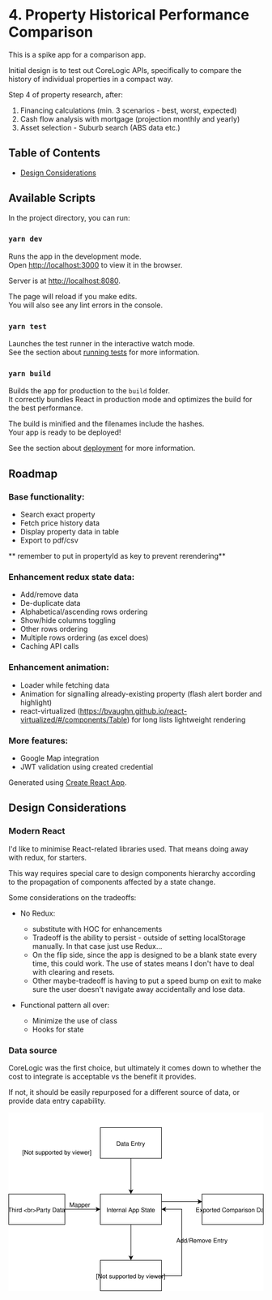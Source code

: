 # 4. Property Historical Performance Comparison
This is a spike app for a comparison app.

Initial design is to test out CoreLogic APIs, specifically to compare the history of individual properties in a compact way.

Step 4 of property research, after:
1. Financing calculations (min. 3 scenarios - best, worst, expected)
2. Cash flow analysis with mortgage (projection monthly and yearly)
3. Asset selection - Suburb search (ABS data etc.)

## Table of Contents
- [Design Considerations](#design-considerations)

## Available Scripts

In the project directory, you can run:

### `yarn dev`

Runs the app in the development mode.<br />
Open [http://localhost:3000](http://localhost:3000) to view it in the browser.

Server is at [http://localhost:8080](http://localhost:8080).

The page will reload if you make edits.<br />
You will also see any lint errors in the console.

### `yarn test`

Launches the test runner in the interactive watch mode.<br />
See the section about [running tests](https://facebook.github.io/create-react-app/docs/running-tests) for more information.

### `yarn build`

Builds the app for production to the `build` folder.<br />
It correctly bundles React in production mode and optimizes the build for the best performance.

The build is minified and the filenames include the hashes.<br />
Your app is ready to be deployed!

See the section about [deployment](https://facebook.github.io/create-react-app/docs/deployment) for more information.

## Roadmap

### Base functionality:
- Search exact property
- Fetch price history data
- Display property data in table
- Export to pdf/csv

** remember to put in propertyId as key to prevent rerendering**

### Enhancement redux state data:
- Add/remove data
- De-duplicate data
- Alphabetical/ascending rows ordering
- Show/hide columns toggling
- Other rows ordering
- Multiple rows ordering (as excel does)
- Caching API calls

### Enhancement animation:
- Loader while fetching data
- Animation for signalling already-existing property (flash alert border and highlight)
- react-virtualized (https://bvaughn.github.io/react-virtualized/#/components/Table) for long lists lightweight rendering

### More features:
- Google Map integration
- JWT validation using created credential

Generated using [Create React App](https://github.com/facebook/create-react-app).

## Design Considerations

### Modern React
I'd like to minimise React-related libraries used. That means doing away with redux, for starters. 

This way requires special care to design components hierarchy according to the propagation of components affected by a state change.

Some considerations on the tradeoffs:
- No Redux:
  - substitute with HOC for enhancements
  - Tradeoff is the ability to persist - outside of setting localStorage manually. In that case just use Redux...
  - On the flip side, since the app is designed to be a blank state every time, this could work. The use of states means I don't have to deal with clearing and resets.
  - Other maybe-tradeoff is having to put a speed bump on exit to make sure the user doesn't navigate away accidentally and lose data.

- Functional pattern all over:
  - Minimize the use of class
  - Hooks for state

### Data source
CoreLogic was the first choice, but ultimately it comes down to whether the cost to integrate is acceptable vs the benefit it provides.

If not, it should be easily repurposed for a different source of data, or provide data entry capability.

<img src="https://raw.githubusercontent.com/hiwenny/history-compare/9261c81718df412b7dcbd6a344cd0fc0fee5e06d/readme/flow_of_Information.svg?sanitize=true">